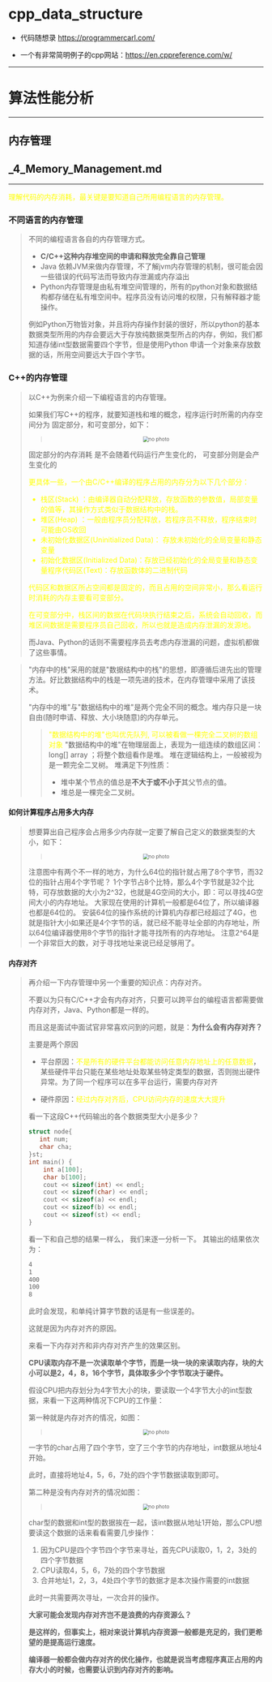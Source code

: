 # cpp_data_structure 

* 代码随想录 https://programmercarl.com/

* 一个有非常简明例子的cpp网站：https://en.cppreference.com/w/

--------------------------------------------------------------------------------

# 算法性能分析

--------------------------------------------------------------------------------

## 内存管理

## _4_Memory_Management.md

--------------------------------------------------------------------------------

<font color="yellow">理解代码的内存消耗，最关键是要知道自己所用编程语言的内存管理。</font>

### 不同语言的内存管理

> 不同的编程语言各自的内存管理方式。
> * **C/C++这种内存堆空间的申请和释放完全靠自己管理**
> * Java 依赖JVM来做内存管理，不了解jvm内存管理的机制，很可能会因一些错误的代码写法而导致内存泄漏或内存溢出
> * Python内存管理是由私有堆空间管理的，所有的python对象和数据结构都存储在私有堆空间中。程序员没有访问堆的权限，只有解释器才能操作。
>
> 例如Python万物皆对象，并且将内存操作封装的很好，所以python的基本数据类型所用的内存会要远大于存放纯数据类型所占的内存，例如，我们都知道存储int型数据需要四个字节，但是使用Python 申请一个对象来存放数据的话，所用空间要远大于四个字节。


### C++的内存管理

> 以C++为例来介绍一下编程语言的内存管理。
> 
> 如果我们写C++的程序，就要知道栈和堆的概念，程序运行时所需的内存空间分为 固定部分，和可变部分，如下：
> > <div align=center>
> > <img src="./images/memory_management_1.jpg"  width="" height="" alt="no photo" title="" style="zoom:70%;"/>
> > </div>
> 
> 固定部分的内存消耗 是不会随着代码运行产生变化的， 可变部分则是会产生变化的
> 
> <font color="yellow">更具体一些，一个由C/C++编译的程序占用的内存分为以下几个部分：
> * 栈区(Stack) ：由编译器自动分配释放，存放函数的参数值，局部变量的值等，其操作方式类似于数据结构中的栈。
> * 堆区(Heap) ：一般由程序员分配释放，若程序员不释放，程序结束时可能由OS收回
> * 未初始化数据区(Uninitialized Data)： 存放未初始化的全局变量和静态变量
> * 初始化数据区(Initialized Data)：存放已经初始化的全局变量和静态变量程序代码区(Text)：存放函数体的二进制代码
> 
> 代码区和数据区所占空间都是固定的，而且占用的空间非常小，那么看运行时消耗的内存主要看可变部分。
> 
> 在可变部分中，栈区间的数据在代码块执行结束之后，系统会自动回收，而堆区间数据是需要程序员自己回收，所以也就是造成内存泄漏的发源地。</font>
> 
> 而Java、Python的话则不需要程序员去考虑内存泄漏的问题，虚拟机都做了这些事情。
>

> "内存中的栈"采用的就是"数据结构中的栈"的思想，即遵循后进先出的管理方法。好比数据结构中的栈是一项先进的技术，在内存管理中采用了该技术。
> 
> "内存中的堆"与"数据结构中的堆"是两个完全不同的概念。堆内存只是一块自由(随时申请、释放、大小块随意)的内存单元。
> > <font color="yellow">"数据结构中的堆"也叫优先队列, 可以被看做一棵完全二叉树的数组对象</font>
> > "数据结构中的堆"在物理层面上，表现为一组连续的数组区间：long[] array ；将整个数组看作是堆。
> > 堆在逻辑结构上，一般被视为是一颗完全二叉树。
> > 堆满足下列性质：
> > * 堆中某个节点的值总是**不大于或不小于**其父节点的值。
> > * 堆总是一棵完全二叉树。


#### 如何计算程序占用多大内存
> 想要算出自己程序会占用多少内存就一定要了解自己定义的数据类型的大小，如下：
> > <div align=center>
> > <img src="./images/memory_management_2.jpg"  width="" height="" alt="no photo" title="" style="zoom:70%;"/>
> > </div>
> 
> 注意图中有两个不一样的地方，为什么64位的指针就占用了8个字节，而32位的指针占用4个字节呢？
> 1个字节占8个比特，那么4个字节就是32个比特，可存放数据的大小为2^32，也就是4G空间的大小，即：可以寻找4G空间大小的内存地址。
> 大家现在使用的计算机一般都是64位了，所以编译器也都是64位的。
> 安装64位的操作系统的计算机内存都已经超过了4G，也就是指针大小如果还是4个字节的话，就已经不能寻址全部的内存地址，所以64位编译器使用8个字节的指针才能寻找所有的内存地址。
> 注意2^64是一个非常巨大的数，对于寻找地址来说已经足够用了。
>

#### 内存对齐

> 再介绍一下内存管理中另一个重要的知识点：内存对齐。
> 
> 不要以为只有C/C++才会有内存对齐，只要可以跨平台的编程语言都需要做内存对齐，Java、Python都是一样的。
>
> 而且这是面试中面试官非常喜欢问到的问题，就是：**为什么会有内存对齐？**
> 
> 主要是两个原因
> 
> * 平台原因：<font color="yellow">不是所有的硬件平台都能访问任意内存地址上的任意数据</font>，某些硬件平台只能在某些地址处取某些特定类型的数据，否则抛出硬件异常。为了同一个程序可以在多平台运行，需要内存对齐
> 
> * 硬件原因：<font color="yellow">经过内存对齐后，CPU访问内存的速度大大提升</font>
> 
>
> 看一下这段C++代码输出的各个数据类型大小是多少？
> ```c++
> struct node{
>    int num;
>    char cha;
> }st;
> int main() {
>     int a[100];
>     char b[100];
>     cout << sizeof(int) << endl;
>     cout << sizeof(char) << endl;
>     cout << sizeof(a) << endl;
>     cout << sizeof(b) << endl;
>     cout << sizeof(st) << endl;
> }
> ```
> 看一下和自己想的结果一样么， 我们来逐一分析一下。
> 其输出的结果依次为：
> ```html
> 4
> 1
> 400
> 100
> 8
> ```
> 此时会发现，和单纯计算字节数的话是有一些误差的。
> 
> 这就是因为内存对齐的原因。
> 
> 来看一下内存对齐和非内存对齐产生的效果区别。
> 
> **CPU读取内存不是一次读取单个字节，而是一块一块的来读取内存，块的大小可以是2，4，8，16个字节，具体取多少个字节取决于硬件。**
> 
> 假设CPU把内存划分为4字节大小的块，要读取一个4字节大小的int型数据，来看一下这两种情况下CPU的工作量：
> 
> 第一种就是内存对齐的情况，如图：
> > <div align=center>
> > <img src="./images/memory_management_3.jpg"  width="" height="" alt="no photo" title="" style="zoom:70%;"/>
> > </div>
> 一字节的char占用了四个字节，空了三个字节的内存地址，int数据从地址4开始。
> 
> 此时，直接将地址4，5，6，7处的四个字节数据读取到即可。
>
> 第二种是没有内存对齐的情况如图：
> > <div align=center>
> > <img src="./images/memory_management_4.jpg"  width="" height="" alt="no photo" title="" style="zoom:70%;"/>
> > </div>
> char型的数据和int型的数据挨在一起，该int数据从地址1开始，那么CPU想要读这个数据的话来看看需要几步操作：
> 1. 因为CPU是四个字节四个字节来寻址，首先CPU读取0，1，2，3处的四个字节数据
> 2. CPU读取4，5，6，7处的四个字节数据
> 3. 合并地址1，2，3，4处四个字节的数据才是本次操作需要的int数据
> 
> 此时一共需要两次寻址，一次合并的操作。
>
> **大家可能会发现内存对齐岂不是浪费的内存资源么？**
> 
> **是这样的，但事实上，相对来说计算机内存资源一般都是充足的，我们更希望的是提高运行速度。**
> 
> **编译器一般都会做内存对齐的优化操作，也就是说当考虑程序真正占用的内存大小的时候，也需要认识到内存对齐的影响。**
> 








